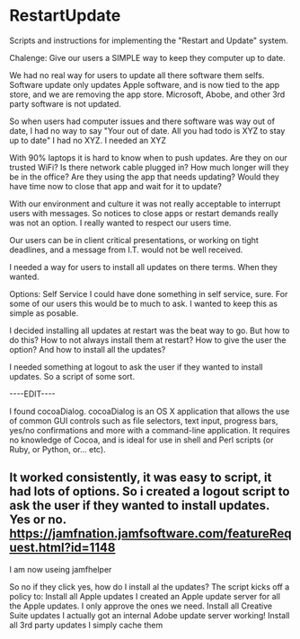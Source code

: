 # RestartUpdate
Scripts and instructions for implementing the "Restart and Update" system.


Chalenge:
Give our users a SIMPLE way to keep they computer up to date.

We had no real way for users to update all there software them selfs.
Software update only updates Apple software, and is now tied to the app store, and we are removing the app store.
Microsoft, Abobe, and other 3rd party software is not updated.

So when users had computer issues and there software was way out of date, I had no way to say "Your out of date. All you had todo is XYZ to stay up to date"
I had no XYZ.
I needed an XYZ

With 90% laptops it is hard to know when to push updates.
Are they on our trusted WiFi? Is there network cable plugged in?
How much longer will they be in the office?
Are they using the app that needs updating?
Would they have time now to close that app and wait for it to update?

With our environment and culture it was not really acceptable to interrupt users with messages. 
So notices to close apps or restart demands really was not an option.
I really wanted to respect our users time.

Our users can be in client critical presentations, or working on tight deadlines, and a message from I.T. would not be well received.

I needed a way for users to install all updates on there terms.
When they wanted.

Options:
Self Service
I could have done something in self service, sure.
For some of our users this would be to much to ask.
I wanted to keep this as simple as posable.

I decided installing all updates at restart was the beat way to go.
But how to do this?
How to not always install them at restart?
How to give the user the option?
And how to install all the updates?

I needed something at logout to ask the user if they wanted to install updates.
So a script of some sort.

----EDIT----

I found cocoaDialog.
cocoaDialog is an OS X application that allows the use of common GUI controls such as file selectors, text input, progress bars, yes/no confirmations and more with a command-line application. It requires no knowledge of Cocoa, and is ideal for use in shell and Perl scripts (or Ruby, or Python, or... etc). 

It worked consistently, it was easy to script, it had lots of options.
So i created a logout script to ask the user if they wanted to install updates.
Yes or no.
https://jamfnation.jamfsoftware.com/featureRequest.html?id=1148
-------------

I am now useing jamfhelper

So no if they click yes, how do I install al the updates?
The script kicks off a policy to:
Install all Apple updates
I created an Apple update server for all the Apple updates. I only approve the ones we need.
Install all Creative Suite updates
I actually got an internal Adobe update server working!
Install all 3rd party updates
I simply cache them








